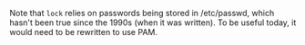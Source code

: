 Note that `lock` relies on passwords being stored in /etc/passwd, which hasn't
been true since the 1990s (when it was written). To be useful today, it would
need to be rewritten to use PAM.

